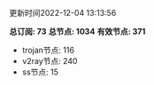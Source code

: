 更新时间2022-12-04 13:13:56

**总订阅: 73**
**总节点: 1034**
**有效节点: 371**
- trojan节点: 116
- v2ray节点: 240
- ss节点: 15
